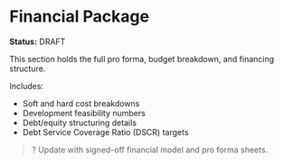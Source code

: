 # Financial Package

**Status:** DRAFT

This section holds the full pro forma, budget breakdown, and financing structure.

Includes:
- Soft and hard cost breakdowns
- Development feasibility numbers
- Debt/equity structuring details
- Debt Service Coverage Ratio (DSCR) targets

> ? Update with signed-off financial model and pro forma sheets.
